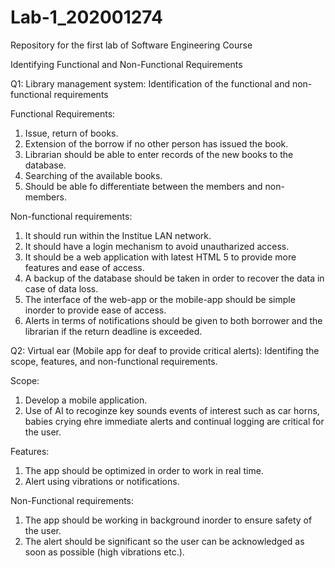 # Lab-1_202001274
Repository for the first lab of Software Engineering Course


Identifying Functional and Non-Functional Requirements

Q1: Library management system: Identification of the functional and non-functional requirements

Functional Requirements:

1. Issue, return of books.
2. Extension of the borrow if no other person has issued the book.
3. Librarian should be able to enter records of the new books to the database.
4. Searching of the available books.
5. Should be able fo differentiate between the members and non-members.

Non-functional requirements:

1. It should run within the Institue LAN network.
2. It should have a login mechanism to avoid unautharized access.
3. It should be a web application with latest HTML 5 to provide more features and ease of access.
4. A backup of the database should be taken in order to recover the data in case of data loss.
5. The interface of the web-app or the mobile-app should be simple inorder to provide ease of access.
6. Alerts in terms of notifications should be given to both borrower and the librarian if the return deadline is exceeded.

Q2: Virtual ear (Mobile app for deaf to provide critical alerts): Identifing the scope, features, and non-functional requirements.

Scope:

1. Develop a mobile application.
2. Use of AI to recoginze key sounds events of interest such as car horns, babies crying ehre immediate alerts and continual logging are critical for the user.

Features:

1. The app should be optimized in order to work in real time.
2. Alert using vibrations or notifications.

Non-Functional requirements:

1. The app should be working in background inorder to ensure safety of the user.
2. The alert should be significant so the user can be acknowledged as soon as possible (high vibrations etc.).
